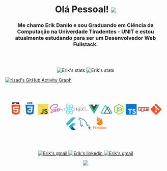 <h1 align="center">
  Olá Pessoal! 
  <img src="https://raw.githubusercontent.com/kaueMarques/kaueMarques/master/hi.gif" width="30px"/>
</h1>

<h3 align="center">
  Me chamo Erik Danilo e sou Graduando em Ciência da Computação na Univerdade Tiradentes - UNIT e estou atualmente estudando para ser um Desenvolvedor Web Fullstack.
</h3>

<img height="30px"/>

<p align="center">
  <span>
    <img src="https://github-readme-stats.vercel.app/api?username=erikdcalmeida&show_icons=true&theme=algolia" alt="Erik's stats" height=175 />
  </span>
  <span>
    <img src="https://github-readme-stats.vercel.app/api/top-langs?username=erikdcalmeida&layout=compact&show_icons=true&theme=algolia" alt="Erik's stats" height=175 />
  </span>
</p>

[![rizad's GitHub Activity Graph](https://activity-graph.herokuapp.com/graph?username=ErikDCAlmeida&theme=react-dark&custom_title=Contribution+Graph)](https://github.com/ErikDCAlmeida)

<img height="30px"/>

<p align="center">
  <img src="https://raw.githubusercontent.com/devicons/devicon/master/icons/html5/html5-original-wordmark.svg" alt="html5"  width="40"/>
  <img src="https://raw.githubusercontent.com/devicons/devicon/master/icons/css3/css3-plain-wordmark.svg" alt="css3"  width="40"/>
  <img src="https://raw.githubusercontent.com/devicons/devicon/master/icons/javascript/javascript-original.svg" alt="javascript" width="35"/>
  <img src="https://github.com/devicons/devicon/blob/master/icons/sass/sass-original.svg" alt="sass" width="40"/>
  <img src="https://github.com/devicons/devicon/blob/master/icons/react/react-original.svg" alt="reactjs" width="35"/>
  <img src="https://github.com/devicons/devicon/blob/master/icons/nextjs/nextjs-original-wordmark.svg" alt="nextjs" width="35"/>
  <img src="https://github.com/devicons/devicon/blob/master/icons/vuejs/vuejs-original.svg" alt="vuejs" width="35"/>
  <img src="https://github.com/devicons/devicon/blob/master/icons/nuxtjs/nuxtjs-original.svg" alt="nuxtjs" width="35"/>
  <img src="https://github.com/devicons/devicon/blob/master/icons/nodejs/nodejs-original.svg" alt="nodejs" width="35"/>
  <img src="https://github.com/devicons/devicon/blob/master/icons/typescript/typescript-original.svg" alt="typescript" width="35"/>
  <img src="https://github.com/devicons/devicon/blob/master/icons/npm/npm-original-wordmark.svg" alt="npm" width="35"/>
  <img src="https://github.com/devicons/devicon/blob/master/icons/git/git-original.svg" alt="git" width="35"/>
  <img src="https://raw.githubusercontent.com/devicons/devicon/master/icons/flutter/flutter-original.svg" alt="flutter" width="40"/>
  <img src="https://raw.githubusercontent.com/devicons/devicon/master/icons/mysql/mysql-original.svg" alt="mysql" width="40"/>
  <img src="https://raw.githubusercontent.com/devicons/devicon/master/icons/firebase/firebase-plain-wordmark.svg" alt="firebase" width="45"/>
</p>

<img height="30px"/>

<p align="center">
  <a href="mailto:erikdcalmeida@gmail.com">
    <img src="https://img.shields.io/badge/-Gmail-c14438?style=flat&logo=Gmail&logoColor=3f72af&color=112d4e&link=mailto:erikdcalmeida@gmail.com" alt="Erik's gmail" width="65px"/>
  </a>
  <a href="https://www.linkedin.com/in/erikdcalmeida" target="_blank" rel="noopener">
    <img src="https://img.shields.io/badge/-Linkedin-c14438?style=flat&logo=Linkedin&logoColor=3f72af&color=112d4e&link=https://www.linkedin.com/in/erikdcalmeida"           alt="Erik's linkedin" width="80px"/>
  </a>
  <a href="https://app.rocketseat.com.br/me/erikdcalmeida" target="_blank" rel="noopener">
    <img src="https://img.shields.io/badge/-RocketSeat-c14438?style=flat&logoColor=3f72af&color=112d4e&link=https://app.rocketseat.com.br/me/erikdcalmeida" alt="Erik's gmail" width="80px"/>
  </a>
</p>

<p align="center">
  <a href="https://portfolio-erikdcalmeida.vercel.app" target="_blank" rel="noopener">
    <img src="https://img.shields.io/badge/-PORTFÓLIO-c14438?style=flat&logo=Netlify&logoColor=3f72af&color=112d4e&size=50&link=https://www.linkedin.com/in/erikdcalmeida" width="200px"/>
  </a>
</p>
